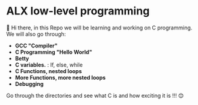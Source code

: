 # ALX low-level programming
:wave: Hi there, in this Repo we will be learning and working on C programming.
We will also go through:
- **GCC "Compiler"**
- **C Programming "Hello World"**
- **Betty**
- **C variables.** : If, else, while
- **C Functions, nested loops**
- **More Functions, more nested loops**
- **Debugging**

Go through the directories and see what C is and how exciting it is !!! 😊
